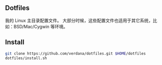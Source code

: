 ## Dotfiles

我的 Linux 主目录配置文件。
大部分时候，这些配置文件也适用于其它系统，比如：BSD/Mac/Cygwin 等环境。

## Install

```sh
git clone https://github.com/verdana/dotfiles.git $HOME/dotfiles
dotfiles/install.sh
```

